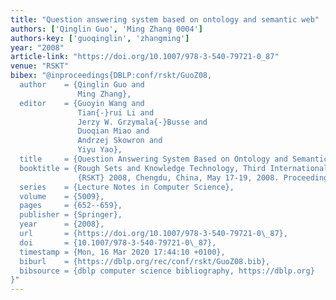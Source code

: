 ```yaml
---
title: "Question answering system based on ontology and semantic web"
authors: ['Qinglin Guo', 'Ming Zhang 0004']
authors-key: ['guoqinglin', 'zhangming']
year: "2008"
article-link: "https://doi.org/10.1007/978-3-540-79721-0_87"
venue: "RSKT"
bibex: "@inproceedings{DBLP:conf/rskt/GuoZ08,
  author    = {Qinglin Guo and
               Ming Zhang},
  editor    = {Guoyin Wang and
               Tian{-}rui Li and
               Jerzy W. Grzymala{-}Busse and
               Duoqian Miao and
               Andrzej Skowron and
               Yiyu Yao},
  title     = {Question Answering System Based on Ontology and Semantic Web},
  booktitle = {Rough Sets and Knowledge Technology, Third International Conference,
               {RSKT} 2008, Chengdu, China, May 17-19, 2008. Proceedings},
  series    = {Lecture Notes in Computer Science},
  volume    = {5009},
  pages     = {652--659},
  publisher = {Springer},
  year      = {2008},
  url       = {https://doi.org/10.1007/978-3-540-79721-0\_87},
  doi       = {10.1007/978-3-540-79721-0\_87},
  timestamp = {Mon, 16 Mar 2020 17:44:10 +0100},
  biburl    = {https://dblp.org/rec/conf/rskt/GuoZ08.bib},
  bibsource = {dblp computer science bibliography, https://dblp.org}
}"
---
```

